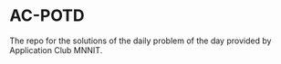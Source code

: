 # AC-POTD
The repo for the solutions of the daily problem of the day provided by Application Club MNNIT.
